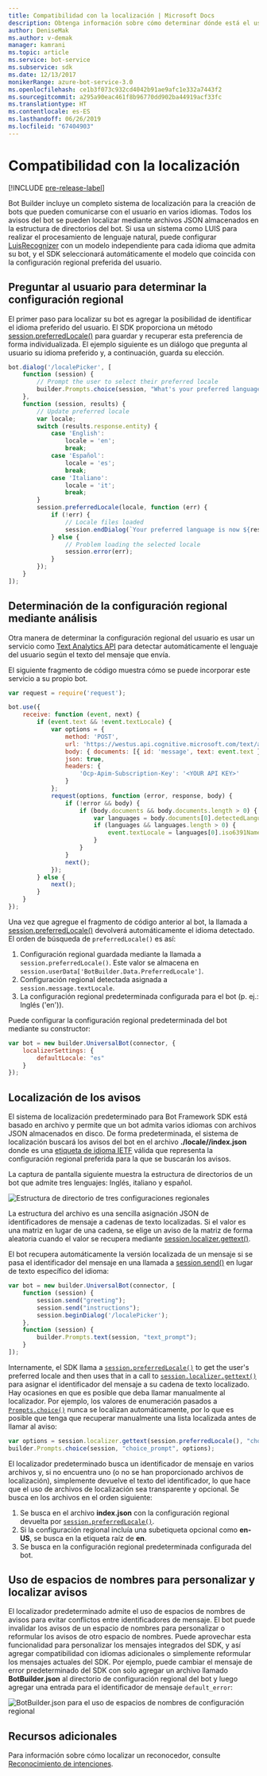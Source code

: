 ```yaml
---
title: Compatibilidad con la localización | Microsoft Docs
description: Obtenga información sobre cómo determinar dónde está el usuario y habilitar la funcionalidad de localización mediante Bot Framework SDK para Node.js.
author: DeniseMak
ms.author: v-demak
manager: kamrani
ms.topic: article
ms.service: bot-service
ms.subservice: sdk
ms.date: 12/13/2017
monikerRange: azure-bot-service-3.0
ms.openlocfilehash: ce1b3f073c932cd4042b91ae9afc1e332a7443f2
ms.sourcegitcommit: a295a90eac461f8b96770dd902ba44919acf33fc
ms.translationtype: HT
ms.contentlocale: es-ES
ms.lasthandoff: 06/26/2019
ms.locfileid: "67404903"
---
```

# <a name="support-localization"></a>Compatibilidad con la localización

[!INCLUDE [pre-release-label](../includes/pre-release-label-v3.md)]

Bot Builder incluye un completo sistema de localización para la creación de bots que pueden comunicarse con el usuario en varios idiomas. Todos los avisos del bot se pueden localizar mediante archivos JSON almacenados en la estructura de directorios del bot. Si usa un sistema como LUIS para realizar el procesamiento de lenguaje natural, puede configurar [LuisRecognizer][LUISRecognizer] con un modelo independiente para cada idioma que admita su bot, y el SDK seleccionará automáticamente el modelo que coincida con la configuración regional preferida del usuario.

## <a name="determine-the-locale-by-prompting-the-user"></a>Preguntar al usuario para determinar la configuración regional
El primer paso para localizar su bot es agregar la posibilidad de identificar el idioma preferido del usuario. El SDK proporciona un método [session.preferredLocale()][preferredLocal] para guardar y recuperar esta preferencia de forma individualizada. El ejemplo siguiente es un diálogo que pregunta al usuario su idioma preferido y, a continuación, guarda su elección.

``` javascript
bot.dialog('/localePicker', [
    function (session) {
        // Prompt the user to select their preferred locale
        builder.Prompts.choice(session, "What's your preferred language?", 'English|Español|Italiano');
    },
    function (session, results) {
        // Update preferred locale
        var locale;
        switch (results.response.entity) {
            case 'English':
                locale = 'en';
                break;
            case 'Español':
                locale = 'es';
                break;
            case 'Italiano':
                locale = 'it';
                break;
        }
        session.preferredLocale(locale, function (err) {
            if (!err) {
                // Locale files loaded
                session.endDialog(`Your preferred language is now ${results.response.entity}`);
            } else {
                // Problem loading the selected locale
                session.error(err);
            }
        });
    }
]);
```

## <a name="determine-the-locale-by-using-analytics"></a>Determinación de la configuración regional mediante análisis
Otra manera de determinar la configuración regional del usuario es usar un servicio como [Text Analytics API](/azure/cognitive-services/cognitive-services-text-analytics-quick-start) para detectar automáticamente el lenguaje del usuario según el texto del mensaje que envía.

El siguiente fragmento de código muestra cómo se puede incorporar este servicio a su propio bot.
``` javascript
var request = require('request');

bot.use({
    receive: function (event, next) {
        if (event.text && !event.textLocale) {
            var options = {
                method: 'POST',
                url: 'https://westus.api.cognitive.microsoft.com/text/analytics/v2.0/languages?numberOfLanguagesToDetect=1',
                body: { documents: [{ id: 'message', text: event.text }]},
                json: true,
                headers: {
                    'Ocp-Apim-Subscription-Key': '<YOUR API KEY>'
                }
            };
            request(options, function (error, response, body) {
                if (!error && body) {
                    if (body.documents && body.documents.length > 0) {
                        var languages = body.documents[0].detectedLanguages;
                        if (languages && languages.length > 0) {
                            event.textLocale = languages[0].iso6391Name;
                        }
                    }
                }
                next();
            });
        } else {
            next();
        }
    }
});
```

Una vez que agregue el fragmento de código anterior al bot, la llamada a [session.preferredLocale()][preferredLocal] devolverá automáticamente el idioma detectado. El orden de búsqueda de `preferredLocale()` es así:
1. Configuración regional guardada mediante la llamada a `session.preferredLocale()`. Este valor se almacena en `session.userData['BotBuilder.Data.PreferredLocale']`.
2. Configuración regional detectada asignada a `session.message.textLocale`.
3. La configuración regional predeterminada configurada para el bot (p. ej.: Inglés ('en')).

Puede configurar la configuración regional predeterminada del bot mediante su constructor:

```javascript
var bot = new builder.UniversalBot(connector, {
    localizerSettings: { 
        defaultLocale: "es" 
    }
});
```

## <a name="localize-prompts"></a>Localización de los avisos
El sistema de localización predeterminado para Bot Framework SDK está basado en archivo y permite que un bot admita varios idiomas con archivos JSON almacenados en disco. De forma predeterminada, el sistema de localización buscará los avisos del bot en el archivo **./locale/<IETF TAG>/index.json** donde <IETF TAG> es una [etiqueta de idioma IETF][IEFT] válida que representa la configuración regional preferida para la que se buscarán los avisos. 

La captura de pantalla siguiente muestra la estructura de directorios de un bot que admite tres lenguajes: Inglés, italiano y español.

![Estructura de directorio de tres configuraciones regionales](../media/locale-dir.png)

La estructura del archivo es una sencilla asignación JSON de identificadores de mensaje a cadenas de texto localizadas. Si el valor es una matriz en lugar de una cadena, se elige un aviso de la matriz de forma aleatoria cuando el valor se recupera mediante [session.localizer.gettext()][GetText]. 

El bot recupera automáticamente la versión localizada de un mensaje si se pasa el identificador del mensaje en una llamada a [session.send()](http://docs.botframework.com/node/builder/chat-reference/classes/_botbuilder_d_.session#send) en lugar de texto específico del idioma:

```javascript
var bot = new builder.UniversalBot(connector, [
    function (session) {
        session.send("greeting");
        session.send("instructions");
        session.beginDialog('/localePicker');
    },
    function (session) {
        builder.Prompts.text(session, "text_prompt");
    }
]);
```

Internamente, el SDK llama a [`session.preferredLocale()`][preferredLocale] to get the user's preferred locale and then uses that in a call to [`session.localizer.gettext()`][GetText] para asignar el identificador del mensaje a su cadena de texto localizado.  Hay ocasiones en que es posible que deba llamar manualmente al localizador. Por ejemplo, los valores de enumeración pasados a [`Prompts.choice()`][promptsChoice] nunca se localizan automáticamente, por lo que es posible que tenga que recuperar manualmente una lista localizada antes de llamar al aviso:

```javascript
var options = session.localizer.gettext(session.preferredLocale(), "choice_options");
builder.Prompts.choice(session, "choice_prompt", options);
```

El localizador predeterminado busca un identificador de mensaje en varios archivos y, si no encuentra uno (o no se han proporcionado archivos de localización), simplemente devuelve el texto del identificador, lo que hace que el uso de archivos de localización sea transparente y opcional.  Se busca en los archivos en el orden siguiente:

1. Se busca en el archivo **index.json** con la configuración regional devuelta por [`session.preferredLocale()`][preferredLocale].
2. Si la configuración regional incluía una subetiqueta opcional como **en-US**, se busca en la etiqueta raíz de **en**.
3. Se busca en la configuración regional predeterminada configurada del bot.

## <a name="use-namespaces-to-customize-and-localize-prompts"></a>Uso de espacios de nombres para personalizar y localizar avisos
El localizador predeterminado admite el uso de espacios de nombres de avisos para evitar conflictos entre identificadores de mensaje.  El bot puede invalidar los avisos de un espacio de nombres para personalizar o reformular los avisos de otro espacio de nombres.  Puede aprovechar esta funcionalidad para personalizar los mensajes integrados del SDK, y así agregar compatibilidad con idiomas adicionales o simplemente reformular los mensajes actuales del SDK.  Por ejemplo, puede cambiar el mensaje de error predeterminado del SDK con solo agregar un archivo llamado **BotBuilder.json** al directorio de configuración regional del bot y luego agregar una entrada para el identificador de mensaje `default_error`:

![BotBuilder.json para el uso de espacios de nombres de configuración regional](../media/locale-namespacing.png)


## <a name="additional-resources"></a>Recursos adicionales

Para información sobre cómo localizar un reconocedor, consulte [Reconocimiento de intenciones](bot-builder-nodejs-recognize-intent-messages.md).


[LUIS]: https://www.luis.ai/
[IMessage]: http://docs.botframework.com/node/builder/chat-reference/interfaces/_botbuilder_d_.imessage
[IntentRecognizerSetOptions]: https://docs.botframework.com/node/builder/chat-reference/interfaces/_botbuilder_d_.iintentrecognizersetoptions.html
[LUISRecognizer]: https://docs.botframework.com/node/builder/chat-reference/classes/_botbuilder_d_.luisrecognizer
[LUISSample]: https://aka.ms/v3-js-luisSample
[DisambiguationSample]: https://aka.ms/v3-js-onDisambiguateRoute
[preferredLocal]: https://docs.botframework.com/node/builder/chat-reference/classes/_botbuilder_d_.session#preferredlocale
[preferredLocale]: https://docs.botframework.com/node/builder/chat-reference/classes/_botbuilder_d_.session#preferredlocale
[promptsChoice]: https://docs.botframework.com/node/builder/chat-reference/interfaces/_botbuilder_d_.__global.iprompts.html#choice
[GetText]: https://docs.botframework.com/node/builder/chat-reference/interfaces/_botbuilder_d_.ilocalizer.html#gettext
[IEFT]: https://en.wikipedia.org/wiki/IETF_language_tag

